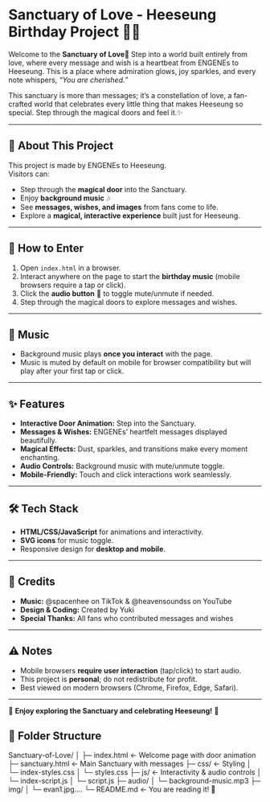 # Sanctuary of Love - Heeseung Birthday Project 💜🎉

Welcome to the **Sanctuary of Love**💜
Step into a world built entirely from love, where every message and wish is a heartbeat from ENGENEs to Heeseung.
This is a place where admiration glows, joy sparkles, and every note whispers, _“You are cherished.”_

This sanctuary is more than messages; it’s a constellation of love, a fan-crafted world that celebrates every little thing that makes Heeseung so special. Step through the magical doors and feel it.✨

---

## 🌟 About This Project
This project is made by ENGENEs to Heeseung.  
Visitors can:
- Step through the **magical door** into the Sanctuary.
- Enjoy **background music** 🎶
- See **messages, wishes, and images** from fans come to life.
- Explore a **magical, interactive experience** built just for Heeseung.

---

## 🚪 How to Enter
1. Open `index.html` in a browser.
2. Interact anywhere on the page to start the **birthday music** (mobile browsers require a tap or click).
3. Click the **audio button** 🎵 to toggle mute/unmute if needed.
4. Step through the magical doors to explore messages and wishes.

---

## 🎵 Music
- Background music plays **once you interact** with the page.
- Music is muted by default on mobile for browser compatibility but will play after your first tap or click.

---

## ✨ Features
- **Interactive Door Animation:** Step into the Sanctuary.
- **Messages & Wishes:** ENGENEs’ heartfelt messages displayed beautifully.
- **Magical Effects:** Dust, sparkles, and transitions make every moment enchanting.
- **Audio Controls:** Background music with mute/unmute toggle.
- **Mobile-Friendly:** Touch and click interactions work seamlessly.

---

## 🛠️ Tech Stack
- **HTML/CSS/JavaScript** for animations and interactivity.
- **SVG icons** for music toggle.
- Responsive design for **desktop and mobile**.

---

## 💜 Credits
- **Music:** @spacenhee on TikTok & @heavensoundss on YouTube  
- **Design & Coding:** Created by Yuki
- **Special Thanks:** All fans who contributed messages and wishes

---

## ⚠️ Notes
- Mobile browsers **require user interaction** (tap/click) to start audio.
- This project is **personal**; do not redistribute for profit.
- Best viewed on modern browsers (Chrome, Firefox, Edge, Safari).

---

💜 **Enjoy exploring the Sanctuary and celebrating Heeseung!** 💜


## 📂 Folder Structure
Sanctuary-of-Love/
│
├─ index.html ← Welcome page with door animation
├─ sanctuary.html ← Main Sanctuary with messages
├─ css/ ← Styling
│ └─ index-styles.css
│ └─ styles.css
├─ js/ ← Interactivity & audio controls
│ └─ index-script.js 
│ └─ script.js 
├─ audio/
│ └─ background-music.mp3
├─ img/
│ └─ evan1.jpg....
└─ README.md ← You are reading it! 💜

